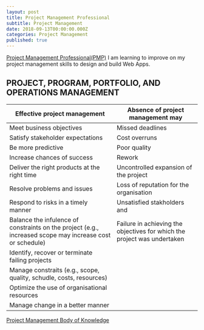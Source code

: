 ```yaml
---
layout: post
title: Project Management Professional
subtitle: Project Management
date: 2018-09-13T00:00:00.000Z
categories: Project Management
published: true
---
```


[Project Management Professional(PMP)](https://www.pmi.org/certifications/types/project-management-pmp) I am learning to improve on my project management skills to design and build Web Apps.

## PROJECT, PROGRAM, PORTFOLIO, AND OPERATIONS MANAGEMENT

| Effective project management                 | Absence of project management may |   
|----------------------------------------------|-------------------------------|
| Meet business objectives                     | Missed deadlines | 
| Satisfy stakeholder expectations             | Cost overruns | 
| Be more predictive                           | Poor quality |  
| Increase chances of success                  | Rework | 
| Deliver the right products at the right time | Uncontrolled expansion of the project | 
| Resolve problems and issues                  | Loss of reputation for the organisation | 
| Respond to risks in a timely manner          | Unsatisfied stakholders and |
| Balance the infulence of constraints on the project (e.g., increased scope may increase cost or schedule) | Failure in achieving the objectives for which the project was undertaken |
| Identify, recover or terminate failing projects | |
| Manage constraits (e.g., scope, quality, schudle, costs, resources) | |
| Optimize the use of organisational resources  | |
| Manage change in a better manner | |

[Project Management Body of Knowledge](https://g.co/kgs/ziC8gz)
